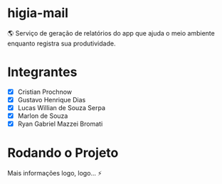 # higia-mail
🌎 Serviço de geração de relatórios do app que ajuda o meio ambiente enquanto registra sua produtividade.

# Integrantes

- [x] Cristian Prochnow
- [x] Gustavo Henrique Dias
- [x] Lucas Willian de Souza Serpa
- [x] Marlon de Souza
- [x] Ryan Gabriel Mazzei Bromati

# Rodando o Projeto

Mais informações logo, logo... ⚡
